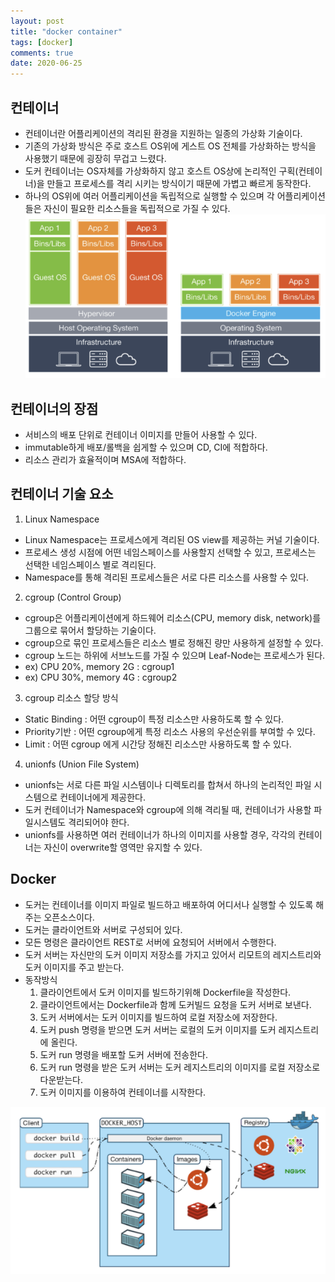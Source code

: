 ```yaml
---
layout: post
title: "docker container"
tags: [docker]
comments: true
date: 2020-06-25
---
```


## 컨테이너
- 컨테이너란 어플리케이션의 격리된 환경을 지원하는 일종의 가상화 기술이다.
- 기존의 가상화 방식은 주로 호스트 OS위에 게스트 OS 전체를 가상화하는 방식을 사용했기 때문에 굉장히 무겁고 느렸다.
- 도커 컨테이너는 OS자체를 가상화하지 않고 호스트 OS상에 논리적인 구획(컨테이너)을 만들고 프로세스를 격리 시키는 방식이기 때문에 가볍고 빠르게 동작한다.
- 하나의 OS위에 여러 어플리케이션을 독립적으로 실행할 수 있으며 각 어플리케이션들은 자신이 필요한 리소스들을 독립적으로 가질 수 있다.
![No image](/assets/posts/20200625/container-vm.png)


## 컨테이너의 장점
- 서비스의 배포 단위로 컨테이너 이미지를 만들어 사용할 수 있다.
- immutable하게 배포/롤백을 쉽게할 수 있으며 CD, CI에 적합하다.
- 리소스 관리가 효율적이며 MSA에 적합하다.


## 컨테이너 기술 요소
1. Linux Namespace
- Linux Namespace는 프로세스에게 격리된 OS view를 제공하는 커널 기술이다.
- 프로세스 생성 시점에 어떤 네임스페이스를 사용할지 선택할 수 있고, 프로세스는 선택한 네임스페이스 별로 격리된다.
- Namespace를 통해 격리된 프로세스들은 서로 다른 리소스를 사용할 수 있다.

2. cgroup (Control Group)
- cgroup은 어플리케이션에게 하드웨어 리소스(CPU, memory disk, network)를 그룹으로 묶어서 할당하는 기술이다.
- cgroup으로 묶인 프로세스들은 리소스 별로 정해진 량만 사용하게 설정할 수 있다.
- cgroup 노드는 하위에 서브노드를 가질 수 있으며 Leaf-Node는 프로세스가 된다.
- ex) CPU 20%, memory 2G : cgroup1
- ex) CPU 30%, memory 4G : cgroup2

3. cgroup 리소스 할당 방식
- Static Binding : 어떤 cgroup이 특정 리소스만 사용하도록 할 수 있다.
- Priority기반 : 어떤 cgroup에게 특정 리소스 사용의 우선순위를 부여할 수 있다.
- Limit : 어떤 cgroup 에게 시간당 정해진 리소스만 사용하도록 할 수 있다.

4. unionfs (Union File System)
- unionfs는 서로 다른 파일 시스템이나 디렉토리를 합쳐서 하나의 논리적인 파일 시스템으로 컨테이너에게 제공한다.
- 도커 컨테이너가 Namespace와 cgroup에 의해 격리될 때, 컨테이너가 사용할 파일시스템도 격리되어야 한다.
- unionfs를 사용하면 여러 컨테이너가 하나의 이미지를 사용할 경우, 각각의 컨테이너는 자신이 overwrite할 영역만 유지할 수 있다.

## Docker
- 도커는 컨테이너를 이미지 파일로 빌드하고 배포하여 어디서나 실행할 수 있도록 해주는 오픈소스이다.
- 도커는 클라이언트와 서버로 구성되어 있다.
- 모든 명령은 클라이언트 REST로 서버에 요청되어 서버에서 수행한다.
- 도커 서버는 자신만의 도커 이미지 저장소를 가지고 있어서 리모트의 레지스트리와 도커 이미지를 주고 받는다.
- 동작방식
    1. 클라이언트에서 도커 이미지를 빌드하기위해 Dockerfile을 작성한다.
    2. 클라이언트에서는 Dockerfile과 함께 도커빌드 요청을 도커 서버로 보낸다.
    3. 도커 서버에서는 도커 이미지를 빌드하여 로컬 저장소에 저장한다.
    4. 도커 push 명령을 받으면 도커 서버는 로컬의 도커 이미지를 도커 레지스트리에 올린다.
    5. 도커 run 명령을 배포할 도커 서버에 전송한다.
    6. 도커 run 명령을 받은 도커 서버는 도커 레지스트리의 이미지를 로컬 저장소로 다운받는다.
    7. 도커 이미지를 이용하여 컨테이너를 시작한다.

![No image](/assets/posts/20200625/docker.png)